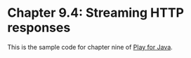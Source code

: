 Chapter 9.4: Streaming HTTP responses
=========================

This is the sample code for chapter nine of [Play for Java](http://bit.ly/playjava).
